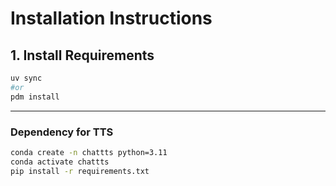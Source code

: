# Installation Instructions

## 1. Install Requirements
```bash
uv sync
#or
pdm install
```

---

### Dependency for TTS
```bash
conda create -n chattts python=3.11
conda activate chattts
pip install -r requirements.txt
``` 